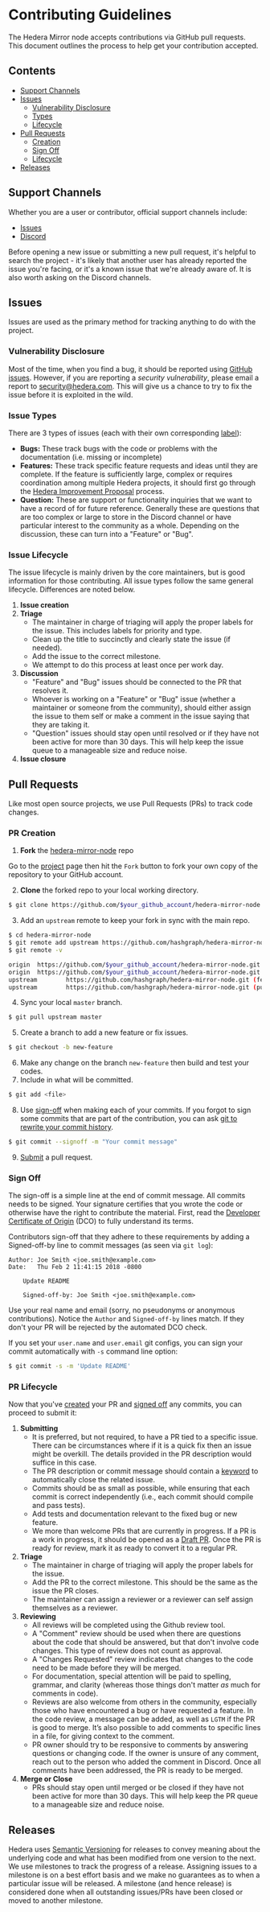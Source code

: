 # Contributing Guidelines

The Hedera Mirror node accepts contributions via GitHub pull requests. This document outlines the
process to help get your contribution accepted.

## Contents
- [Support Channels](#support-channels)
- [Issues](#issues)
  - [Vulnerability Disclosure](#vulnerability-disclosure)
  - [Types](#issue-types)
  - [Lifecycle](#issue-lifecycle)
- [Pull Requests](#pull-requests)
  - [Creation](#pr-creation)
  - [Sign Off](#sign-off)
  - [Lifecycle](#pr-lifecycle)
- [Releases](#releases)

## Support Channels

Whether you are a user or contributor, official support channels include:

- [Issues](https://github.com/hashgraph/hedera-mirror-node/issues)
- [Discord](https://discordapp.com/invite/FFb9YFX)

Before opening a new issue or submitting a new pull request, it's helpful to search the project -
it's likely that another user has already reported the issue you're facing, or it's a known issue
that we're already aware of. It is also worth asking on the Discord channels.

## Issues

Issues are used as the primary method for tracking anything to do with the project.

### Vulnerability Disclosure

Most of the time, when you find a bug, it should be reported using
[GitHub issues](https://github.com/hashgraph/hedera-mirror-node/issues). However, if
you are reporting a _security vulnerability_, please email a report to
[security@hedera.com](mailto:security@hedera.com). This will give
us a chance to try to fix the issue before it is exploited in the wild.

### Issue Types

There are 3 types of issues (each with their own corresponding [label](https://github.com/hashgraph/hedera-mirror-node/labels)):

- **Bugs:** These track bugs with the code or problems with the documentation (i.e. missing or incomplete)
- **Features:** These track specific feature requests and ideas until they are complete. If the feature is
sufficiently large, complex or requires coordination among multiple Hedera projects, it should
first go through the [Hedera Improvement Proposal](https://github.com/hashgraph/hip) process.
- **Question:** These are support or functionality inquiries that we want to have a record of for
future reference. Generally these are questions that are too complex or large to store in the
Discord channel or have particular interest to the community as a whole. Depending on the discussion,
these can turn into a "Feature" or "Bug".

### Issue Lifecycle

The issue lifecycle is mainly driven by the core maintainers, but is good information for those
contributing. All issue types follow the same general lifecycle. Differences are noted below.

1. **Issue creation**
2. **Triage**
    - The maintainer in charge of triaging will apply the proper labels for the issue. This
      includes labels for priority and type.
    - Clean up the title to succinctly and clearly state the issue (if needed).
    - Add the issue to the correct milestone.
    - We attempt to do this process at least once per work day.
3. **Discussion**
    - "Feature" and "Bug" issues should be connected to the PR that resolves it.
    - Whoever is working on a "Feature" or "Bug" issue (whether a maintainer or someone from
      the community), should either assign the issue to them self or make a comment in the issue
      saying that they are taking it.
    - "Question" issues should stay open until resolved or if they have not been
      active for more than 30 days. This will help keep the issue queue to a manageable size and
      reduce noise.
4. **Issue closure**

## Pull Requests

Like most open source projects, we use Pull Requests (PRs) to track code changes.

### PR Creation

1. **Fork** the [hedera-mirror-node](https://github.com/hashgraph/hedera-mirror-node) repo  

Go to the [project](https://github.com/hashgraph/hedera-mirror-node) page then hit the `Fork`
button to fork your own copy of the repository to your GitHub account.

2. **Clone** the forked repo to your local working directory.
```sh
$ git clone https://github.com/$your_github_account/hedera-mirror-node.git   
```
3. Add an `upstream` remote to keep your fork in sync with the main repo.
```sh
$ cd hedera-mirror-node
$ git remote add upstream https://github.com/hashgraph/hedera-mirror-node.git
$ git remote -v

origin  https://github.com/$your_github_account/hedera-mirror-node.git (fetch)
origin  https://github.com/$your_github_account/hedera-mirror-node.git (push)
upstream        https://github.com/hashgraph/hedera-mirror-node.git (fetch)
upstream        https://github.com/hashgraph/hedera-mirror-node.git (push)
```
4. Sync your local `master` branch.
```sh
$ git pull upstream master
```
5. Create a branch to add a new feature or fix issues.
```sh
$ git checkout -b new-feature
```
6. Make any change on the branch `new-feature`  then build and test your codes.
7. Include in what will be committed.
```sh
$ git add <file>
```
8. Use [sign-off](#sign-off) when making each of your commits. If you forgot to sign some commits
that are part of the contribution, you can ask [git to rewrite your commit history](https://git-scm.com/book/en/v2/Git-Tools-Rewriting-History).
```sh
$ git commit --signoff -m "Your commit message"
```
9. [Submit](#pr-lifecycle) a pull request.

### Sign Off

The sign-off is a simple line at the end of commit message. All
commits needs to be signed. Your signature certifies that you wrote the code or
otherwise have the right to contribute the material. First, read the
[Developer Certificate of Origin](https://developercertificate.org/) (DCO) to
fully understand its terms.

Contributors sign-off that they adhere to these requirements by adding a Signed-off-by
line to commit messages (as seen via `git log`):

```
Author: Joe Smith <joe.smith@example.com>
Date:   Thu Feb 2 11:41:15 2018 -0800

    Update README

    Signed-off-by: Joe Smith <joe.smith@example.com>
```

Use your real name and email (sorry, no pseudonyms or anonymous contributions).
Notice the `Author` and `Signed-off-by` lines match. If they don't your PR will be
rejected by the automated DCO check.

If you set your `user.name` and `user.email` git configs, you can sign your
commit automatically with `-s` command line option:

```sh
$ git commit -s -m 'Update README'
```

### PR Lifecycle

Now that you've [created](#pr-creation) your PR and [signed off](#sign-off) any commits, you can proceed to submit it:

1. **Submitting**
    - It is preferred, but not required, to have a PR tied to a specific issue. There can be
      circumstances where if it is a quick fix then an issue might be overkill. The details provided
      in the PR description would suffice in this case.
    - The PR description or commit message should contain a [keyword](https://help.github.com/en/articles/closing-issues-using-keywords)
      to automatically close the related issue.
    - Commits should be as small as possible, while ensuring that each commit is correct independently
      (i.e., each commit should compile and pass tests).
    - Add tests and documentation relevant to the fixed bug or new feature.
    - We more than welcome PRs that are currently in progress. If a PR is a work in progress,
      it should be opened as a [Draft PR](https://help.github.com/en/articles/about-pull-requests#draft-pull-requests).
      Once the PR is ready for review, mark it as ready to convert it to a regular PR.
2. **Triage**
    - The maintainer in charge of triaging will apply the proper labels for the issue.
    - Add the PR to the correct milestone. This should be the same as the issue the PR closes.
    - The maintainer can assign a reviewer or a reviewer can self assign themselves as a reviewer.
3. **Reviewing**
    - All reviews will be completed using the Github review tool.
    - A "Comment" review should be used when there are questions about the code that should be
      answered, but that don't involve code changes. This type of review does not count as approval.
    - A "Changes Requested" review indicates that changes to the code need to be made before they will be
      merged.
    - For documentation, special attention will be paid to spelling, grammar, and clarity
      (whereas those things don't matter *as* much for comments in code).
    - Reviews are also welcome from others in the community, especially those who have encountered a bug or
      have requested a feature. In the code review, a message can be added, as well as `LGTM` if the PR is
      good to merge. It’s also possible to add comments to specific lines in a file, for giving context
      to the comment.
    - PR owner should try to be responsive to comments by answering questions or changing code. If the
      owner is unsure of any comment, reach out to the person who added the comment in Discord. Once all comments
      have been addressed, the PR is ready to be merged.
4. **Merge or Close**
    - PRs should stay open until merged or be closed if they have not been active for more than 30 days.
      This will help keep the PR queue to a manageable size and reduce noise.

## Releases

Hedera uses [Semantic Versioning](https://semver.org) for releases to convey meaning about the
underlying code and what has been modified from one version to the next. We use milestones to
track the progress of a release. Assigning issues to a milestone is on a best effort basis and
we make no guarantees as to when a particular issue will be released. A milestone (and hence
release) is considered done when all outstanding issues/PRs have been closed or moved to another
milestone.

